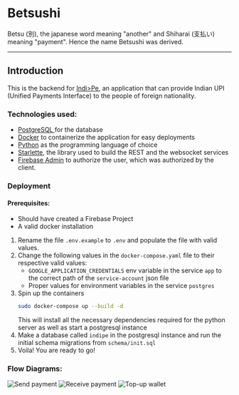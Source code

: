 # Betsushi
Betsu (別), the japanese word meaning "another" and Shiharai (支払い) meaning "payment". Hence the name Betsushi was derived.

---
## Introduction

This is the backend for [Indi>Pe](https://github.com/SudodevsHQ/indipe-client), an application that can provide Indian UPI (Unified Payments Interface) to the people of foreign nationality.

### Technologies used:

- [PostgreSQL ](https://www.postgresql.org/) for the database
- [Docker](https://www.docker.com/) to containerize the application for easy deployments
- [Python](https://www.python.org/) as the programming language of choice
- [Starlette](https://www.starlette.io/), the library used to build the REST and the websocket services
- [Firebase Admin](https://firebase.google.com/) to authorize the user, which was authorized by the client.
  
### Deployment

#### Prerequisites:
- Should have created a Firebase Project
- A valid docker installation

1. Rename the file `.env.example` to `.env` and populate the file with valid values.
2. Change the following values in the `docker-compose.yaml` file to their respective valid values:
    - `GOOGLE_APPLICATION_CREDENTIALS` env variable in the service `app` to the correct path of the `service-account` json file
    - Proper values for environment variables in the service `postgres`
3. Spin up the containers
    ```sh
    sudo docker-compose up --build -d
    ```
    This will install all the necessary dependencies required for the python server as well as start a postgresql instance
4. Make a database called `indipe` in the postgresql instance and run the initial schema migrations from `schema/init.sql`
5. Voila! You are ready to go!

### Flow Diagrams:
![Send payment](https://media.discordapp.net/attachments/774345555228753930/916724749005119538/INDI_PAY_-_Send_Payment_1.jpg?width=1066&height=686)
![Receive payment](https://media.discordapp.net/attachments/774345555228753930/916724749386788984/INDI_PAY_-_Receive_Payment_1.jpg?width=951&height=686)
![Top-up wallet](https://media.discordapp.net/attachments/774345555228753930/916724749625868428/INDI_PAY_-_Top-up_wallet_1.jpg?width=1211&height=686)